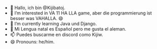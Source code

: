 - 👋 Hallo, ich bin @Kijibatoj.
- 👀 I’m interested in VA 11 HA LLA game, aber die programmierung ist besser was VAHALLA.  😄
- 🌱 I’m currently learning Java und Django.
- 💞️ Mi Lengua natal es Español pero me gusta el aleman.
- 📫 Puedes buscarme en discord como Kijiw.
- 😄 Pronouns: he/him.

<!---
Kijibatoj/Kijibatoj is a ✨ special ✨ repository because its `README.md` (this file) appears on your GitHub profile.
You can click the Preview link to take a look at your changes.
--->
